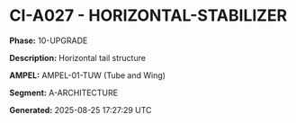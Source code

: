 # CI-A027 - HORIZONTAL-STABILIZER

**Phase:** 10-UPGRADE

**Description:** Horizontal tail structure

**AMPEL:** AMPEL-01-TUW (Tube and Wing)

**Segment:** A-ARCHITECTURE

**Generated:** 2025-08-25 17:27:29 UTC
